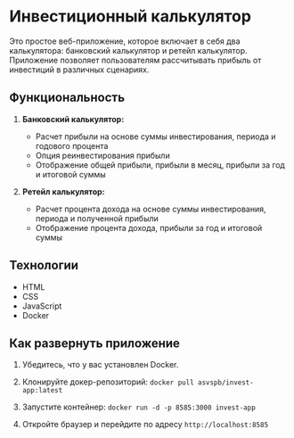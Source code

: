# Инвестиционный калькулятор

Это простое веб-приложение, которое включает в себя два калькулятора: банковский калькулятор и ретейл калькулятор. Приложение позволяет пользователям рассчитывать прибыль от инвестиций в различных сценариях.

## Функциональность

1. **Банковский калькулятор:**
   - Расчет прибыли на основе суммы инвестирования, периода и годового процента
   - Опция реинвестирования прибыли
   - Отображение общей прибыли, прибыли в месяц, прибыли за год и итоговой суммы

2. **Ретейл калькулятор:**
   - Расчет процента дохода на основе суммы инвестирования, периода и полученной прибыли
   - Отображение процента дохода, прибыли за год и итоговой суммы

## Технологии

- HTML
- CSS
- JavaScript
- Docker

## Как развернуть приложение

1. Убедитесь, что у вас установлен Docker.

2. Клонируйте докер-репозиторий:
   `docker pull asvspb/invest-app:latest`

3. Запустите контейнер:
    `docker run -d -p 8585:3000 invest-app`

4. Откройте браузер и перейдите по адресу `http://localhost:8585`
